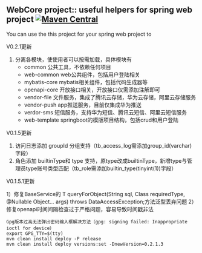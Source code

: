 ## WebCore project:: useful helpers for spring web project [![Maven Central](https://maven-badges.herokuapp.com/maven-central/cn.watsontech/web-core/badge.svg)](https://maven-badges.herokuapp.com/maven-central/cn.watsontech/web-core)

You can use the this project for your spring web project to 

V0.2.1更新
1) 分离各模块，使使用者可以按需加载，具体模块有
    - common    公共工具，不依赖任何项目
    - web-common    web公共组件，包括用户登陆相关
    - mybatis-core  mybatis相关组件，包括代码生成器等
    - openapi-core  开放接口相关，开放接口仅需添加注解即可
    - vendor-file   文件服务，集成了腾讯云存储，华为云存储，阿里云存储服务
    - vendor-push   app推送服务，目前仅集成华为推送
    - verdor-sms    短信服务，支持华为短信、腾讯云短信、阿里云短信服务
    - web-template  springboot的模版项目结构，包括crud和用户登陆

V0.1.5更新

1) 访问日志添加 groupId 分组支持（tb_access_log需添加group_id(varchar)字段）
2) 角色添加 builtinType和 type 支持，原type改成builtinType，新增type与管理员type账号类型匹配（tb_role需添加builtin_type(tinyint(1))字段）

V0.1.5.1更新

1）修复BaseService的 <T> T queryForObject(String sql, Class<T> requiredType, @Nullable Object... args) throws DataAccessException;方法泛型丢弃问题
2）修复openapi时间间隔检查过于严格问题，容易导致时间戳非法


    Gpg版本过高无法弹出密码输入框解决方法（gpg: signing failed: Inappropriate ioctl for device）
    export GPG_TTY=$(tty)
    mvn clean install deploy -P release
    mvn clean install deploy versions:set -DnewVersion=0.2.1.3

